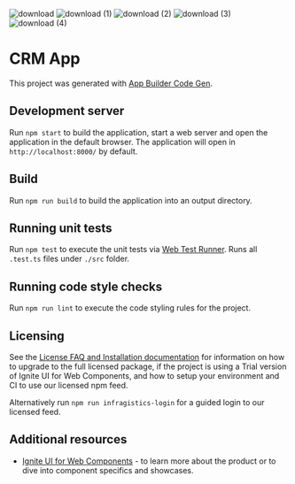 ![download](https://github.com/bombastictranz/CMC-MARKETS-CANADA/assets/110788242/c1b853b7-bc93-48d9-ba19-96fd697fb3a4)
![download (1)](https://github.com/bombastictranz/CMC-MARKETS-CANADA/assets/110788242/95772e00-0dca-4ac6-956f-9e75ff0417c5)
![download (2)](https://github.com/bombastictranz/CMC-MARKETS-CANADA/assets/110788242/d498ac2d-8f64-486b-ba0c-0950f0ae005b)
![download (3)](https://github.com/bombastictranz/CMC-MARKETS-CANADA/assets/110788242/2361cad7-32b1-42a9-b125-7f354fa86784)
![download (4)](https://github.com/bombastictranz/CMC-MARKETS-CANADA/assets/110788242/28b8ddda-5779-4a06-96de-e98409f1a560)
# CRM App

This project was generated with [App Builder Code Gen](https://www.infragistics.com/products/appbuilder).

## Development server

Run `npm start` to build the application, start a web server and open the application in the default browser. The application will open in `http://localhost:8000/` by default.

## Build

Run `npm run build` to build the application into an output directory.

## Running unit tests

Run `npm test` to execute the unit tests via [Web Test Runner](https://modern-web.dev/docs/test-runner/overview). Runs all `.test.ts` files under `./src` folder.

## Running code style checks

Run `npm run lint` to execute the code styling rules for the project.

## Licensing

See the [License FAQ and Installation documentation](https://www.infragistics.com/products/ignite-ui-web-components/web-components/components/general-licensing) for information on how to upgrade to the full licensed package, if the project is using a Trial version of Ignite UI for Web Components, and how to setup your environment and CI to use our licensed npm feed.

Alternatively run `npm run infragistics-login` for a guided login to our licensed feed.

## Additional resources

- [Ignite UI for Web Components](https://www.infragistics.com/products/ignite-ui-web-components) - to learn more about the product or to dive into component specifics and showcases.
